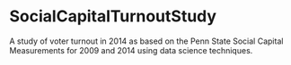 # SocialCapitalTurnoutStudy
A study of voter turnout in 2014 as based on the Penn State Social Capital Measurements for 2009 and 2014 using data science techniques.
